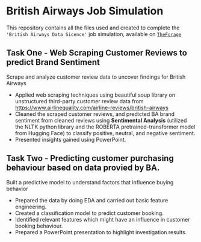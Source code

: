 # British Airways Job Simulation

This repository contains all the files used and created to complete the `'British Airways Data Sicence'` job simulation, available on  <a href=https://www.theforage.com> `TheForage`</a> 

## Task One - Web Scraping Customer Reviews to predict Brand Sentiment

Scrape and analyze customer review data to uncover findings for British Airways
- Applied web scraping techniques using beautiful soup library on unstructured third-party customer review data from https://www.airlinequality.com/airline-reviews/british-airways
- Cleaned the scraped customer reviews, and predicted BA brand sentiment from cleaned reviews using **Sentimental Analysis** (utilized the NLTK python library and the ROBERTA pretrained-transformer model from Hugging Face) to classify positive, neutral, and negative sentiment.
- Presented insights gained using PowerPoint.


## Task Two - Predicting customer purchasing behaviour based on data provied by BA.

Built a predictive model to understand factors that influence buying behavior
- Prepared the data by doing EDA and carried out basic feature engineering.
- Created a classification model to predict customer booking. 
- Identified relevant features which might have an influence in customer booking behaviour.  
- Prepared a PowerPoint presentation to highlight investigation results.

